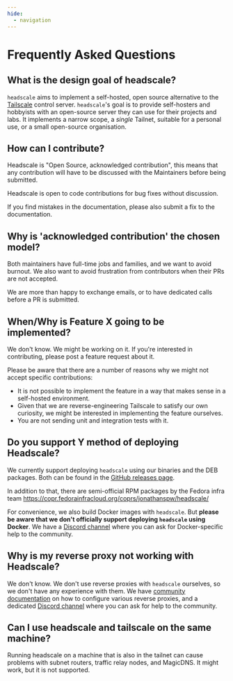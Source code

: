 ```yaml
---
hide:
  - navigation
---
```


# Frequently Asked Questions

## What is the design goal of headscale?

`headscale` aims to implement a self-hosted, open source alternative to the [Tailscale](https://tailscale.com/)
control server.
`headscale`'s goal is to provide self-hosters and hobbyists with an open-source
server they can use for their projects and labs.
It implements a narrow scope, a _single_ Tailnet, suitable for a personal use, or a small
open-source organisation.

## How can I contribute?

Headscale is "Open Source, acknowledged contribution", this means that any
contribution will have to be discussed with the Maintainers before being submitted.

Headscale is open to code contributions for bug fixes without discussion.

If you find mistakes in the documentation, please also submit a fix to the documentation.

## Why is 'acknowledged contribution' the chosen model?

Both maintainers have full-time jobs and families, and we want to avoid burnout. We also want to avoid frustration from contributors when their PRs are not accepted.

We are more than happy to exchange emails, or to have dedicated calls before a PR is submitted.

## When/Why is Feature X going to be implemented?

We don't know. We might be working on it. If you're interested in contributing, please post a feature request about it.

Please be aware that there are a number of reasons why we might not accept specific contributions:

- It is not possible to implement the feature in a way that makes sense in a self-hosted environment.
- Given that we are reverse-engineering Tailscale to satisfy our own curiosity, we might be interested in implementing the feature ourselves.
- You are not sending unit and integration tests with it.

## Do you support Y method of deploying Headscale?

We currently support deploying `headscale` using our binaries and the DEB packages. Both can be found in the
[GitHub releases page](https://github.com/metal0/headscale/releases).

In addition to that, there are semi-official RPM packages by the Fedora infra team https://copr.fedorainfracloud.org/coprs/jonathanspw/headscale/

For convenience, we also build Docker images with `headscale`. But **please be aware that we don't officially support deploying `headscale` using Docker**. We have a [Discord channel](https://discord.com/channels/896711691637780480/1070619770942148618) where you can ask for Docker-specific help to the community.

## Why is my reverse proxy not working with Headscale?

We don't know. We don't use reverse proxies with `headscale` ourselves, so we don't have any experience with them. We have [community documentation](https://headscale.net/reverse-proxy/) on how to configure various reverse proxies, and a dedicated [Discord channel](https://discord.com/channels/896711691637780480/1070619818346164324) where you can ask for help to the community.

## Can I use headscale and tailscale on the same machine?

Running headscale on a machine that is also in the tailnet can cause problems with subnet routers, traffic relay nodes, and MagicDNS. It might work, but it is not supported.
